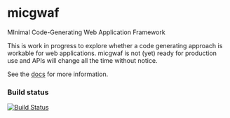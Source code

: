 micgwaf
=======

MInimal Code-Generating Web Application Framework

This is work in progress to explore whether a code generating approach is workable for web applications.
micgwaf is not (yet) ready for production use and APIs will change all the time without notice.

See the [docs](src/docs/index.md) for more information.

### Build status

[![Build Status](https://buildhive.cloudbees.com/job/thomasfox/job/micgwaf/badge/icon)](https://buildhive.cloudbees.com/job/thomasfox/job/micgwaf/)
